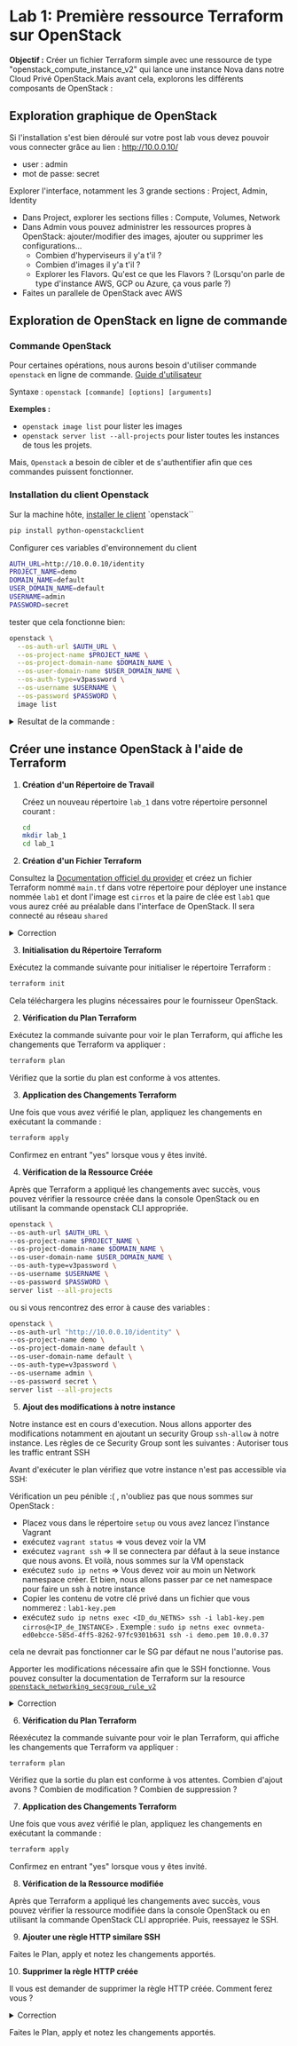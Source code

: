 # Lab 1: Première ressource Terraform sur OpenStack

**Objectif :** Créer un fichier Terraform simple avec une ressource de type "openstack_compute_instance_v2" qui lance une instance Nova dans notre Cloud Privé OpenStack.Mais avant cela, explorons les différents composants de OpenStack : 

## Exploration graphique de OpenStack

Si l'installation s'est bien déroulé sur votre post lab vous devez pouvoir vous connecter grâce au lien : http://10.0.0.10/
* user : admin
* mot de passe: secret

Explorer l'interface, notamment les 3 grande sections : Project, Admin, Identity
* Dans Project, explorer les sections filles : Compute, Volumes, Network
* Dans Admin vous pouvez administrer les ressources propres à OpenStack: ajouter/modifier des images, ajouter ou supprimer les configurations...
  * Combien d'hyperviseurs il y'a t'il ?
  * Combien d'images il y'a t'il ?
  * Explorer les Flavors. Qu'est ce que les Flavors ? (Lorsqu'on parle de type d'instance AWS, GCP ou Azure, ça vous parle ?)
* Faites un parallele de OpenStack avec AWS

## Exploration de OpenStack en ligne de commande

### Commande OpenStack

Pour certaines opérations, nous aurons besoin d'utiliser commande `openstack` en ligne de commande. [Guide d'utilisateur](https://docs.openstack.org/python-openstackclient/latest/cli/index.html)

Syntaxe : `openstack [commande] [options] [arguments]`

**Exemples :**

* `openstack image list` pour lister les images
* `openstack server list --all-projects`  pour lister toutes les instances de tous les projets.

Mais, `Openstack` a besoin de cibler et de s'authentifier afin que ces commandes puissent fonctionner.


### Installation du client Openstack

Sur la machine hôte, [installer le client](https://docs.openstack.org/newton/user-guide/common/cli-install-openstack-command-line-clients.html) `openstack``

```bash
pip install python-openstackclient
```

Configurer ces variables d'environnement du client

```bash
AUTH_URL=http://10.0.0.10/identity
PROJECT_NAME=demo
DOMAIN_NAME=default
USER_DOMAIN_NAME=default
USERNAME=admin
PASSWORD=secret
```

tester que cela fonctionne bien:

```bash
openstack \
  --os-auth-url $AUTH_URL \
  --os-project-name $PROJECT_NAME \
  --os-project-domain-name $DOMAIN_NAME \
  --os-user-domain-name $USER_DOMAIN_NAME \
  --os-auth-type=v3password \
  --os-username $USERNAME \
  --os-password $PASSWORD \
  image list
```

<details><summary>Resultat de la commande : </summary>

```bash
+--------------------------------------+---------------------------+--------+
| ID                                   | Name                      | Status |
+--------------------------------------+---------------------------+--------+
| 09f686fc-0131-4a13-99e3-741f78732a1b | cirros-0.6.2-x86_64-disk  | active |
+--------------------------------------+---------------------------+--------+
```

</details>

## Créer une instance OpenStack à l'aide de Terraform

1. **Création d'un Répertoire de Travail**

   Créez un nouveau répertoire `lab_1` dans votre répertoire personnel courant :

   ```bash
   cd
   mkdir lab_1
   cd lab_1
   ```

2. **Création d'un Fichier Terraform**

Consultez la [Documentation officiel du provider](https://registry.terraform.io/providers/terraform-provider-openstack/openstack/latest/docs) et créez un fichier Terraform nommé `main.tf` dans votre répertoire pour déployer une instance nommée `lab1` et dont l'image est `cirros` et la paire de clée est `lab1` que vous aurez créé au préalable dans l'interface de OpenStack. Il sera connecté au réseau `shared`

<details><summary>Correction</summary>

Utilisez un éditeur de texte pour ajouter le code Terraform suivant :

```bash
# Pour trouver project Id ou Tenant Id qui sont les même dans OpenStack
openstack \
  --os-auth-url $AUTH_URL \
  --os-project-name $PROJECT_NAME \
  --os-project-domain-name $DOMAIN_NAME \
  --os-user-domain-name $USER_DOMAIN_NAME \
  --os-auth-type=v3password \
  --os-username $USERNAME \
  --os-password $PASSWORD \
project show admin
```

```hcl
terraform {
required_version = ">= 0.14.0"  # Terraform doit être exécuté avec une version de Terraform égale ou supérieure à 0.14.0

# Indique que le code Terraform dépend du fournisseur OpenStack pour interagir avec l'API OpenStack et déployer les ressources cloud.
  required_providers { 
    openstack = {
      source  = "terraform-provider-openstack/openstack"         # L'emplacement du fournisseur OpenStack. ici, il s'agit de la source dans le référentiel Terraform Registry pour le fournisseur OpenStack avec le nom "terraform-provider-openstack/openstack"
      version = "~> 1.53.0"          #  version spécifique du fournisseur OpenStack requise. Ici
    }
  }
}

# Configuration du Provider OpenStack 

provider "openstack" {
  auth_url = "http://10.0.0.10/identity"
  user_name = "admin"
  password = "secret"
  region = "RegionOne"
  tenant_name = "admin"                             # tenant est aussi Project 
  tenant_id = "2787ecad673d46e68980e0f4bcad7aa5"    # Aussi Project ID
}

resource "openstack_compute_instance_v2" "instance-lab1" {
  name            = "lab1"
  image_id        = "09f686fc-0131-4a13-99e3-741f78732a1b"  # Id de mon image cirros
  flavor_id       = "c1"
  key_pair        = "lab1"                                #
  security_groups = ["default"]

  network {
    name = "shared"
  }
}
```

</details>

3. **Initialisation du Répertoire Terraform**

Exécutez la commande suivante pour initialiser le répertoire Terraform :

```bash
terraform init
```

Cela téléchargera les plugins nécessaires pour le fournisseur OpenStack.

2. **Vérification du Plan Terraform**

Exécutez la commande suivante pour voir le plan Terraform, qui affiche les changements que Terraform va appliquer :

```bash
terraform plan
```

Vérifiez que la sortie du plan est conforme à vos attentes.

3. **Application des Changements Terraform**

Une fois que vous avez vérifié le plan, appliquez les changements en exécutant la commande :

```bash
terraform apply
```

Confirmez en entrant "yes" lorsque vous y êtes invité.

4. **Vérification de la Ressource Créée**

Après que Terraform a appliqué les changements avec succès, vous pouvez vérifier la ressource créée dans la console OpenStack ou en utilisant la commande openstack CLI appropriée.

```bash
openstack \
--os-auth-url $AUTH_URL \
--os-project-name $PROJECT_NAME \
--os-project-domain-name $DOMAIN_NAME \
--os-user-domain-name $USER_DOMAIN_NAME \
--os-auth-type=v3password \
--os-username $USERNAME \
--os-password $PASSWORD \
server list --all-projects
```

ou si vous rencontrez des error à cause des variables :

```bash
openstack \
--os-auth-url "http://10.0.0.10/identity" \
--os-project-name demo \
--os-project-domain-name default \
--os-user-domain-name default \
--os-auth-type=v3password \
--os-username admin \
--os-password secret \
server list --all-projects
```

5. **Ajout des modifications à notre instance**

Notre instance est en cours d'execution. Nous allons apporter des modifications notamment en ajoutant un security Group `ssh-allow` à notre instance.
Les règles de ce Security Group sont les suivantes : Autoriser tous les traffic entrant SSH

Avant d'exécuter le plan vérifiez que votre instance n'est pas accessible via SSH:

Vérification un peu pénible :( , n'oubliez pas que nous sommes sur OpenStack :

* Placez vous dans le répertoire `setup` ou vous avez lancez l'instance Vagrant
* exécutez `vagrant status` => vous devez voir la VM 
* exécutez `vagrant ssh` => Il se connectera par défaut à la seue instance que nous avons. Et voilà, nous sommes sur la VM openstack
* exécutez `sudo ip netns`    => Vous devez voir au moin un Network namespace créer. Et bien, nous allons passer par ce net namespace pour faire un ssh à notre instance
* Copier les contenu de votre clé privé dans un fichier que vous nommerez : `lab1-key.pem`
* exécutez `sudo ip netns exec <ID_du_NETNS> ssh -i lab1-key.pem cirros@<IP_de_INSTANCE>` . Exemple : `sudo ip netns exec ovnmeta-ed0ebcce-585d-4ff5-8262-97fc9301b631 ssh -i demo.pem 10.0.0.37`

cela ne devrait pas fonctionner car le SG par défaut ne nous l'autorise pas.

Apporter les modifications nécessaire afin que le SSH fonctionne. Vous pouvez consulter la documentation de Terraform sur la resource [`openstack_networking_secgroup_rule_v2`](https://registry.terraform.io/providers/terraform-provider-openstack/openstack/latest/docs/resources/networking_secgroup_rule_v2)

<details><summary>Correction</summary>

```hcl
terraform {
    required_version = ">= 0.14.0"
    required_providers { 
        openstack = {
        source  = "terraform-provider-openstack/openstack"
        }
    }
}

provider "openstack" {
    auth_url = "http://10.0.0.10/identity"
    user_name = "admin"
    password = "secret"
    region = "RegionOne"
    tenant_name = "admin"
    tenant_id = "2787ecad673d46e68980e0f4bcad7aa5"
}

resource "openstack_compute_instance_v2" "instance-lab1" {
    name            = "lab1"
    image_id        = "09f686fc-0131-4a13-99e3-741f78732a1b"
    flavor_id       = "c1"
    key_pair        = "lab1"
    security_groups = ["default","ssh-allow"]        # On ajoute le Security Group
    depends_on = [ openstack_networking_secgroup_rule_v2.secgroup_rule_1 ]    # On ajoute cette dépendance car cette modification de l'ajout de Security Group nécessite que le SG existe au préalable

network {
    name = "shared"
  }
}

# On crée l'enveloppe du Security Group ssh-allow et par la suite nous allons définir les règles

resource "openstack_networking_secgroup_v2" "secgroup_1" {
    name        = "ssh-allow"
    description = "Autoriser les flux SSH entrant"
}

# Définition des règles de Security Group et nous le rattachons aux Security Group ssh-allow précedemment créé grace à l'option security_group_id
resource "openstack_networking_secgroup_rule_v2" "secgroup_rule_1" {
    direction         = "ingress"
    ethertype         = "IPv4"
    protocol          = "tcp"
    port_range_min    = 22
    port_range_max    = 22
    remote_ip_prefix  = "0.0.0.0/0"
    security_group_id = openstack_networking_secgroup_v2.secgroup_1.id        # association de cette règle au SG ssh-allow dont la ressource terraform est identifé par secgroup_1
}
```

</details>

6. **Vérification du Plan Terraform**

Réexécutez la commande suivante pour voir le plan Terraform, qui affiche les changements que Terraform va appliquer :

```bash
terraform plan
```

Vérifiez que la sortie du plan est conforme à vos attentes.
Combien d'ajout avons ?
Combien de modification ?
Combien de suppression ?

7. **Application des Changements Terraform**

Une fois que vous avez vérifié le plan, appliquez les changements en exécutant la commande :

```bash
terraform apply
```

Confirmez en entrant "yes" lorsque vous y êtes invité.

8.  **Vérification de la Ressource modifiée**

Après que Terraform a appliqué les changements avec succès, vous pouvez vérifier la ressource modifiée dans la console OpenStack ou en utilisant la commande OpenStack CLI appropriée.
Puis, reessayez le SSH.

9. **Ajouter une règle HTTP similare SSH**

Faites le Plan, apply et notez les changements apportés.

10. **Supprimer la règle HTTP créée**

Il vous est demander de supprimer la règle HTTP créée. Comment ferez vous ?

<details><summary>Correction</summary>

Il nous suffit de retirer le bloc que nous avons ajouter. Lorsque nous ferons le apply, Terraform compare avec le state précédent et comprend que vous souhaitez retirer/supprimer la règle

</details>

Faites le Plan, apply et notez les changements apportés.
